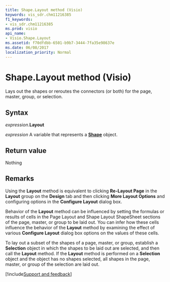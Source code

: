 ```yaml
---
title: Shape.Layout method (Visio)
keywords: vis_sdr.chm11216385
f1_keywords:
- vis_sdr.chm11216385
ms.prod: visio
api_name:
- Visio.Shape.Layout
ms.assetid: f70dfdbb-6501-b9b7-3444-7fa35e98637e
ms.date: 06/08/2017
localization_priority: Normal
---
```



# Shape.Layout method (Visio)

Lays out the shapes or reroutes the connectors (or both) for the page, master, group, or selection.


## Syntax

_expression_.**Layout**

_expression_ A variable that represents a **[Shape](Visio.Shape.md)** object.


## Return value

Nothing


## Remarks

Using the  **Layout** method is equivalent to clicking **Re-Layout Page** in the **Layout** group on the **Design** tab and then clicking **More Layout Options** and configuring options in the **Configure Layout** dialog box.

Behavior of the  **Layout** method can be influenced by setting the formulas or results of cells in the Page Layout and Shape Layout ShapeSheet sections of the page, master, or group to be laid out. You can infer how these cells influence the behavior of the **Layout** method by examining the effect of various **Configure Layout** dialog box options on the values of these cells.

To lay out a subset of the shapes of a page, master, or group, establish a  **Selection** object in which the shapes to be laid out are selected, and then call the **Layout** method. If the **Layout** method is performed on a **Selection** object and the object has no shapes selected, all shapes in the page, master, or group of the selection are laid out.

[!include[Support and feedback](~/includes/feedback-boilerplate.md)]